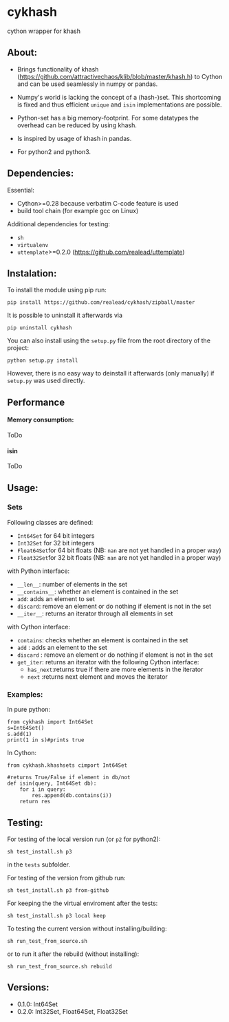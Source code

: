 # cykhash

cython wrapper for khash

## About:

  * Brings functionality of khash (https://github.com/attractivechaos/klib/blob/master/khash.h) to Cython and can be used seamlessly in numpy or pandas.

  * Numpy's world is lacking the concept of a (hash-)set. This shortcoming is fixed and thus efficient `unique` and `isin` implementations are possible.

  * Python-set has a big memory-footprint. For some datatypes the overhead can be reduced by using khash.

  * Is inspired by usage of khash in pandas.
  
  * For python2 and python3.

## Dependencies:

Essential:

  * Cython>=0.28 because verbatim C-code feature is used
  * build tool chain (for example gcc on Linux)

Additional dependencies for testing:

  * `sh`
  * `virtualenv`
  * `uttemplate`>=0.2.0 (https://github.com/realead/uttemplate)

## Instalation:

To install the module using pip run:

    pip install https://github.com/realead/cykhash/zipball/master

It is possible to uninstall it afterwards via

    pip uninstall cykhash

You can also install using the `setup.py` file from the root directory of the project:

    python setup.py install

However, there is no easy way to deinstall it afterwards (only manually) if `setup.py` was used directly.

## Performance

#### Memory consumption:

ToDo

#### isin

ToDo

## Usage:

### Sets

Following classes are defined: 
         
  * `Int64Set` for 64 bit integers
  * `Int32Set` for 32 bit integers
  * `Float64Set`for 64 bit floats (NB: `nan` are not yet handled in a proper way)
  * `Float32Set`for 32 bit floats (NB: `nan` are not yet handled in a proper way)

with Python interface:

  * `__len__`: number of elements in the set
  * `__contains__`: whether an element is contained in the set
  * `add`: adds an element to set
  * `discard`: remove an element or do nothing if element is not in the set
  * `__iter__`: returns an iterator through all elements in set

with Cython interface:

  * `contains`: checks whether an element is contained in the set
  * `add` : adds an element to the set
  * `discard` : remove an element or do nothing if element is not in the set
  * `get_iter`: returns an iterator with the following Cython interface:
       * `has_next`:returns true if there are more elements in the iterator
       * `next` :returns next element and moves the iterator

### Examples: 

In pure python:
 
    from cykhash import Int64Set
    s=Int64Set()
    s.add(1)
    print(1 in s)#prints true

In Cython:

    from cykhash.khashsets cimport Int64Set

    #returns True/False if element in db/not
    def isin(query, Int64Set db):
        for i in query:
            res.append(db.contains(i))
        return res


## Testing:

For testing of the local version run (or `p2` for python2):

    sh test_install.sh p3

in the `tests` subfolder.

For testing of the version from github run:

    sh test_install.sh p3 from-github

For keeping the the virtual enviroment after the tests:

    sh test_install.sh p3 local keep

To testing the current version without installing/building:

    sh run_test_from_source.sh

or to run it after the rebuild (without installing):
   
    sh run_test_from_source.sh rebuild





## Versions:

  * 0.1.0: Int64Set
  * 0.2.0: Int32Set, Float64Set, Float32Set

